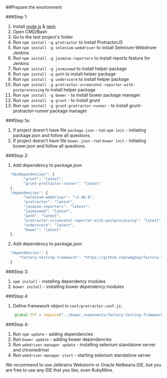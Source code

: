 ##Prepare the environment

###Step 1:
1. Install [node.js](http://nodejs.org/) & [npm](https://www.npmjs.org/)
2. Open CMD/Bash
3. Go to the test project's folder
4. Run `npm install –g protractor` to install ProtractorJS
5. Run `npm install -g selenium-webdriver` to install Selenium-Webdriver
Jenkins
6. Run `npm install -g jasmine-reporters` to install reports feature for Jenkins
7. Run `npm install -g jasminewd` to install helper package
8. Run `npm install -g path` to install helper package
9. Run `npm install -g underscore` to install helper package
10. Run `npm install -g protractor-screenshot-reporter-with-postprocessing` to install helper package
11. Run `npm install -g bower` - to install bower package manager
12. Run `npm install -g grunt` - to install grunt 
13. Run `npm install -g grunt-protractor-runner` - to install grunt-protractor-runner package manager

###Step 1a:
1. If project doesn't have file `package.json` - run `npm init` - initiating package.json and follow all questions.
2. If project doesn't have file `bower.json` - run `bower init` - initiating bower.json and follow all questions.

###Step 2:
1. Add dependency to package.json
```js 
  "devDependencies": {
        "grunt": "latest",
        "grunt-protractor-runner": "latest"
  },
  "dependencies": { 
        "selenium-webdriver": "~2.40.0", 
        "protractor": "latest",
        "jasmine-reporters": "latest",
        "jasminewd": "latest",
        "path": "latest",
        "protractor-screenshot-reporter-with-postprocessing": "latest",
        "underscore": "latest",
        "bower": "latest"
  },
```

2. Add dependency to package.json
```js 
  "dependencies": {
      "factory-testing-framework": "https://github.com/wmgdsp/factory-testing-framework.git#master"
  }
```

###Step 3:
1. `npm install` - installing dependency modules
2. `bower install` - installing bower dependency modules

###Step 4:
1. Define framework object in `conf/protractor-conf.js`:
```js
    global.ftf = require("../bower_components/factory-testing-framework");
```

###Step 4:
1. Run `npm update` - adding dependencies
2. Run `bower update` - adding bower dependencies
3. Run `webdriver-manager update` - installing selenium standalone server and chromedriver
4. Run `webdriver-manager start` - starting selenium standalone server

We recommend to use Jetbrains Webstorm or Oracle Netbeans IDE, but you are free to use any IDE that you like, even RubyMine.
